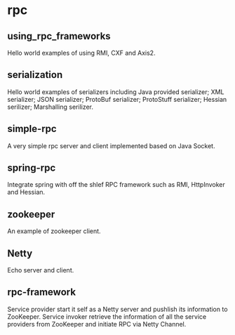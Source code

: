 # rpc

## using_rpc_frameworks
Hello world examples of using RMI, CXF and Axis2.

## serialization
Hello world examples of serializers including Java provided serializer; XML serializer; JSON serializer; ProtoBuf serializer; ProtoStuff serializer; Hessian serilizer; Marshalling serilizer.

## simple-rpc
A very simple rpc server and client implemented based on Java Socket.

## spring-rpc
Integrate spring with off the shlef RPC framework such as RMI, HttpInvoker and Hessian.

## zookeeper
An example of zookeeper client.

## Netty
Echo server and client.

## rpc-framework
Service provider start it self as a Netty server and pushlish its information to ZooKeeper.
Service invoker retrieve the information of all the service providers from ZooKeeper and initiate RPC via Netty Channel.
